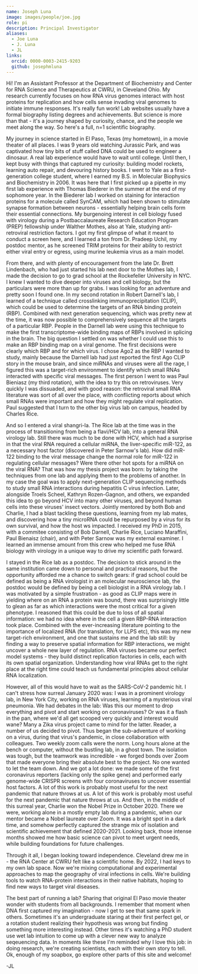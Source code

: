 ```yaml
---
name: Joseph Luna
image: images/people/joe.jpg
role: pi
description: Principal Investigator
aliases:
  - Joe Luna
  - J. Luna
  - JL
links:
  orcid: 0000-0003-2415-9203
  github: josephmluna
---
```


Hi! I'm an Assistant Professor at the Department of Biochemistry and Center for RNA Science and Therapeutics at CWRU, in Cleveland Ohio. My research currently focuses on how RNA virus genomes interact with host proteins for replication and how cells sense invading viral genomes to initiate immune responses. It's really fun work! Lab websites usually have a formal biography listing degrees and achievements. But science is more than that - it's a journey shaped by curiosity, chance, and the people we meet along the way. So here's a full, n=1 scientific biography.

My journey in science started in El Paso, Texas (my hometown), in a movie theater of all places. I was 9 years old watching Jurassic Park, and was captivated how tiny bits of stuff called DNA could be used to engineer a dinosaur. A real lab experience would have to wait until college. Until then, I kept busy with things that captured my curiosity: building model rockets, learning auto repair, and devouring history books. I went to Yale as a first-generation college student, where I earned my B.S. in Molecular Biophysics and Biochemistry in 2006. It was here that I first picked up a pipette in my first lab experience with Thomas Biederer in the summer at the end of my sophomore year. In the Biederer lab I worked on staining for interaction proteins for a molecule called SynCAM, which had been shown to stimulate synapse formation between neurons - essentially helping brain cells form their essential connections. My burgenoing interest in cell biology fused with virology during a Postbaccalaureate Research Education Program (PREP) fellowship under Walther Mothes, also at Yale, studying anti-retroviral restriction factors. I got my first glimpse of what it meant to conduct a screen here, and I learned a ton from Dr. Pradeep Uchil, my postdoc mentor, as he screened TRIM proteins for their ability to restrict either viral entry or egress, using murine leukemia virus as a main model.

From there, and with plenty of encouragement from the late Dr. Brett Lindenbach, who had just started his lab next door to the Mothes lab, I made the decision to go to grad school at the Rockefeller University in NYC. I knew I wanted to dive deeper into viruses and cell biology, but the particulars were more than up for grabs. I was looking for an adventure and pretty soon I found one. In my second rotation in Robert Darnell's lab, I learned of a technique called crosslinking immunoprecipitation (CLIP), which could be used to determine the targets of an RNA binding protein (RBP). Combined with next generation sequencing, which was pretty new at the time, it was now possible to comprehensively sequence all the targets of a particular RBP. People in the Darnell lab were using this technique to make the first transcriptome-wide binding maps of RBPs involved in splicing in the brain. The big question I settled on was whether I could use this to make an RBP binding map on a viral genome. The first decisions were clearly which RBP and for which virus. I chose Ago2 as the RBP I wanted to study, mainly because the Darnell lab had just reported the first Ago CLIP story in the mouse brain, and since miRNAs and viruses were all the rage, I figured this was a target-rich environment to identify which small RNAs interacted with specific viral messages. The first person I went to was Paul Bieniasz (my third rotation), with the idea to try this on retroviruses. Very quickly I was dissuaded, and with good reason: the retroviral small RNA literature was sort of all over the place, with conflicting reports about which small RNAs were important and how they might regulate viral replication. Paul suggested that I turn to the other big virus lab on campus, headed by Charles Rice.

And so I entered a viral shangri-la. The Rice lab at the time was in the process of transitioning from being a flavi/HCV lab, into a general RNA virology lab. Still there was much to be done with HCV, which had a surprise in that the viral RNA required a cellular miRNA, the liver-specific miR-122, as a necessary host factor (discovered in Peter Sarnow's lab). How did miR-122 binding to the viral message change the normal role for miR-122 in regulating cellular messages? Were there other hot spots for a miRNA on the viral RNA? That was how my thesis project was born: by taking the techniques from one lab and applying them to the problems of another. In my case the goal was to apply next-generation CLIP sequencing methods to study small RNA interactions during hepatitis C virus infection. Later, alongside Troels Scheel, Kathryn Rozen-Gagnon, and others, we expanded this idea to go beyond HCV into many other viruses, and beyond human cells into these viruses' insect vectors. Jointly mentored by both Bob and Charlie, I had a blast tackling these questions, learning from my lab mates, and discovering how a tiny microRNA could be repurposed by a virus for its own survival, and how the host ws impacted.  I received my PhD in 2015, with a commitee consisting of Bob Darnell, Charlie Rice, Luciano Maraffini, Paul Bienaisz (chair), and with Peter Sarnow was my external examiner. I learned an immense amount from this crew who helped me fuse RNA biology with virology in a unique way to drive my scientific path forward.

I stayed in the Rice lab as a postdoc. The decision to stick around in the same institution came down to personal and practical reasons, but the opportunity afforded me a chance to switch gears: if grad school could be defined as being a RNA virologist in an molecular neuroscience lab, the postdoc would be defined by being a cell biologist in a RNA virology lab. I was motivated by a simple frustration - as good as CLIP maps were in yielding where on an RNA a protein was bound, there was surprisingly little to glean as far as which interactions were the most critical for a given phenotype. I reasoned that this could be due to loss of all spatial information: we had no idea where in the cell a given RBP-RNA interaction took place. Combined with the ever-increasing literature pointing to the importance of localized RNA (for translation, for LLPS etc), this was my new target-rich environment, and one that sustains me and the lab still: by finding a way to preserve spatial information for RBP interactions,  we might uncover a whole new layer of regulation. RNA viruses became our perfect model systems - they build distinct replication factories in cells, each with its own spatial organization. Understanding how viral RNAs get to the right place at the right time could teach us fundamental principles about cellular RNA localization.

However, all of this would have to wait as the SARS-CoV-2 pandemic hit. I can't stress how surreal January 2020 was: I was in a  prominent virology lab, in New York City, working on RNA viruses, learning of a mysterious viral pneumonia. We had debates in the lab: Was this our moment to drop everything and pivot and start working on coronaviruses? Or was it a flash in the pan, where we'd all get scooped very quickly and interest would wane? Many a Zika virus project came to mind for the latter.  Reader, a number of us decided to pivot. Thus began the sub-adventure of working on a virus, during that virus's pandemic, in close collaboration with colleagues. Two weekly zoom calls were the norm. Long hours alone at the bench or computer, without the bustling lab, in a ghost town. The isolation was tough, but the teamwork was incredible - we forged bonds over Zoom that made everyone bring their absolute best to the project. No one wanted to let the team down. And we got a lot done: we made some of the first coronavirus reporters (lacking only the spike gene) and performed early genome-wide CRISPR screens with four coronaviruses to uncover essential host factors. A lot of this work is probably most useful for the next pandemic that nature throws at us. A lot of this work is probably most useful for the next pandemic that nature throws at us. And then, in the middle of this surreal year, Charlie won the Nobel Prize in October 2020. There we were, working alone in a mostly empty lab during a pandemic, when our mentor became a Nobel laureate over Zoom. It was a bright spot in a dark time, and somehow perfectly captured the strange mix of isolation and scientific achievement that defined 2020-2021. Looking back, those intense months showed me how basic science can pivot to meet urgent needs, while building foundations for future challenges. 

Through it all, I began looking toward independence. Cleveland drew me in - the RNA Center at CWRU felt like a scientific home. By 2022, I had keys to my own lab space. Now we're mixing computational and experimental approaches to map the geography of viral infections in cells. We're building tools to watch RNA-protein interactions in their native habitats, hoping to find new ways to target viral diseases.

The best part of running a lab? Sharing that original El Paso movie theater wonder with students from all backgrounds. I remember that moment when DNA first captured my imagination - now I get to see that same spark in others. Sometimes it's an undergraduate staring at their first perfect gel, or a rotation student realizing their hypothesis was wrong but finding something more interesting instead. Other times it's watching a PhD student use wet lab intuition to come up with a clever new way to analyze seqeuencing data. In moments like these I'm reminded why I love this job: in doing research, we're creating scientists, each with their own story to tell. Ok, enough of my soapbox, go explore other parts of this site and welcome! 

-JL